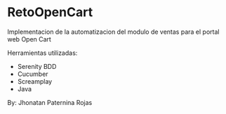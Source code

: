 # RetoOpenCart
Implementacion de la automatizacion del modulo de ventas para el portal web Open Cart

Herramientas utilizadas:

* Serenity BDD
* Cucumber
* Screamplay
* Java

By: Jhonatan Paternina Rojas
